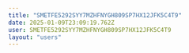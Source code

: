 ```yaml
---
title: "SMETFE5292SYY7MZHFNYGH809SP7HX12JFK5C4T9"
date: 2025-01-09T23:09:19.762Z
user: SMETFE5292SYY7MZHFNYGH809SP7HX12JFK5C4T9
layout: "users"
---
```

    